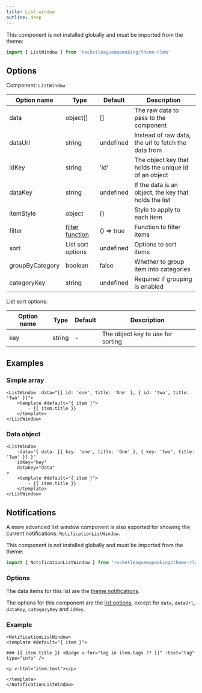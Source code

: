 ```yaml
---
title: List window
outline: deep
---
```


<script setup lang="ts">
import { ListWindow, NotificationListWindow } from '../../../../lib/'
</script>

This component is not installed globally and must be imported from the theme:

```ts
import { ListWindow } from 'rocketleaguemapmaking/theme-rlmm'
```

## Options

Component: `ListWindow`

| Option name     | Type                               | Default    | Description                                           |
| --------------- | ---------------------------------- | ---------- | ----------------------------------------------------- |
| data            | object[]                           | []         | The raw data to pass to the component                 |
| dataUrl         | string                             | undefined  | Instead of raw data, the url to fetch the data from   |
| idKey           | string                             | 'id'       | The object key that holds the unique id of an object  |
| dataKey         | string                             | undefined  | If the data is an object, the key that holds the list |
| itemStyle       | object                             | {}         | Style to apply to each item                           |
| filter          | [filter function](./search#filter) | () => true | Function to filter items                              |
| sort            | List sort options                  | undefined  | Options to sort items                                 |
| groupByCategory | boolean                            | false      | Whether to group item into categories                 |
| categoryKey     | string                             | undefined  | Required if grouping is enabled                       |

List sort options:

| Option name | Type   | Default | Description                       |
| ----------- | ------ | ------- | --------------------------------- |
| key         | string | -       | The object key to use for sorting |

## Examples

### Simple array

```vue
<ListWindow :data="[{ id: 'one', title: 'One' }, { id: 'two', title: 'Two' }]">
    <template #default="{ item }">
        - {{ item.title }}
    </template>
</ListWindow>
```

<ListWindow :data="[{ id: 'one', title: 'One' }, { id: 'two', title: 'Two' }]">
    <template #default="{ item }">
        - {{ item.title }}
    </template>
</ListWindow>

### Data object

```vue
<ListWindow
    :data="{ data: [{ key: 'one', title: 'One' }, { key: 'two', title: 'Two' }] }"
    idKey="key"
    dataKey="data"
>
    <template #default="{ item }">
        - {{ item.title }}
    </template>
</ListWindow>
```

<ListWindow :data="{ data: [{ id: 'one', title: 'One' }, { id: 'two', title: 'Two' }] }" dataKey="data">
    <template #default="{ item }">
        - {{ item.title }}
    </template>
</ListWindow>

## Notifications

A more advanced list window component is also exported for showing the current notifications: `NotificationListWindow`.

This component is not installed globally and must be imported from the theme:

```ts
import { NotificationListWindow } from 'rocketleaguemapmaking/theme-rlmm'
```

### Options

The data items for this list are the [theme notifications](../configuration#notifications).

The options for this component are the [list options](#options), except for `data`, `dataUrl`, `dataKey`, `categoryKey` and `idKey`.

### Example

```mdx
<NotificationListWindow>
<template #default="{ item }">

### {{ item.title }} <Badge v-for="tag in item.tags ?? []" :text="tag" type="info" />

<p v-html="item.text"></p>

</template>
</NotificationListWindow>
```

<NotificationListWindow>
<template #default="{ item }">

### {{ item.title }} <Badge v-for="tag in item.tags ?? []" :text="tag" type="info" />

<p v-html="item.text"></p>

</template>
</NotificationListWindow>

